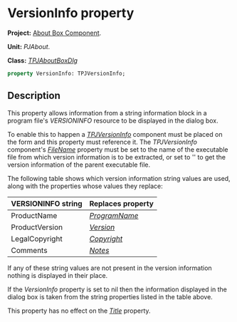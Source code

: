 # VersionInfo property #

**Project:** [About Box Component](AboutBoxComponent.md).

**Unit:** _PJAbout_.

**Class:** _[TPJAboutBoxDlg](TPJAboutBoxDlg.md)_

```pascal
property VersionInfo: TPJVersionInfo;
```

## Description ##

This property allows information from a string information block in a program file's _VERSIONINFO_ resource to be displayed in the dialog box.

To enable this to happen a _[TPJVersionInfo](TPJVersionInfo.md)_ component must be placed on the form and this property must reference it. The _TPJVersionInfo_ component's _[FileName](TPJVersionInfoFileName.md)_ property must be set to the name of the executable file from which version information is to be extracted, or set to '' to get the version information of the parent executable file.

The following table shows which version information string values are used, along with the properties whose values they replace:

| **VERSIONINFO string** | Replaces property |
|:-----------------------|:------------------|
| ProductName | _[ProgramName](TPJAboutBoxDlgProgramName.md)_ |
| ProductVersion | _[Version](TPJAboutBoxDlgVersion.md)_ |
| LegalCopyright | _[Copyright](TPJAboutBoxDlgCopyright.md)_ |
| Comments | _[Notes](TPJAboutBoxDlgNotes.md)_ |

If any of these string values are not present in the version information nothing is displayed in their place.

If the _VersionInfo_ property is set to nil then the information displayed in the dialog box is taken from the string properties listed in the table above.

This property has no effect on the _[Title](TPJAboutBoxDlgTitle.md)_ property.